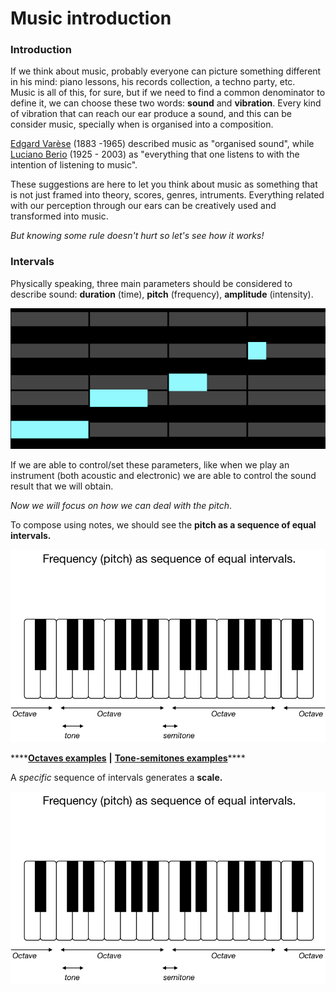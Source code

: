 # Music introduction

### Introduction

If we think about music, probably everyone can picture something different in his mind: piano lessons, his records collection, a techno party, etc.   
Music is all of this, for sure, but if we need to find a common denominator to define it, we can choose these two words: **sound** and **vibration**. Every kind of vibration that can reach our ear produce a sound, and this can be consider music, specially when is organised into a composition.  
  
[Edgard Varèse](https://en.wikipedia.org/wiki/Edgard_Var%C3%A8se) \(1883 -1965\) described music as "organised sound", while [Luciano Berio](https://en.wikipedia.org/wiki/Luciano_Berio) \(1925 - 2003\) as "everything that one listens to with the intention of listening to music".

These suggestions are here to let you think about music as something that is not just framed into theory, scores, genres, intruments. Everything related with our perception through our ears can be creatively used and transformed into music.

_But knowing some rule doesn't hurt so let's see how it works!_

### Intervals

Physically speaking, three main parameters should be considered to describe sound: **duration** \(time\), **pitch** \(frequency\), **amplitude** \(intensity\).   


![Spectrogram of a synth note: duration on X axis, pitch on Y axis, amplitude  on a scale from blue to orange.](../../../.gitbook/assets/immagine%20%287%29.png)

If we are able to control/set these parameters, like when we play an instrument \(both acoustic and electronic\) we are able to control the sound result that we will obtain. 

_Now we will focus on how we can deal with the pitch_.

To compose using notes, we should see the **pitch as a sequence of equal intervals.**

![](../../../.gitbook/assets/immagine%20%286%29.png)

\*\*\*\*[**Octaves examples**](https://beepbox.co/#8n31s0k0l00e01t2mm0a7g01j07i0r1o3210T5v1L4u23q1d5f9y2z7C0c0h3H_RRtrAyzrrjriiT5v1L4u23q1d5f9y2z7C0c0h3H_RRtrAyzrrjriiT1v1L4ua8q3d4f7y1z1C0c1AbFhB2V2Q2ae1Pa514E0001T4v1L4uf0q1z6666ji8k8k3jSBKSJJAArriiiiii07JCABrzrrrrrrr00YrkqHrsrrrrjr005zrAqzrjzrrqr1jRjrqGGrrzsrsA099ijrABJJJIAzrrtirqrqjqixzsrAjrqjiqaqqysttAJqjikikrizrHtBJJAzArzrIsRCITKSS099ijrAJS____Qg99habbCAYrDzh00b0h0h4gp1fFKDWI0kTjYl0000) **\|** [**Tone-semitones examples**](https://beepbox.co/#8n31sbk0l00e01t2mm0a7g01j07i0r1o3210T5v1L4u23q1d5f9y2z7C0c0h3H_RRtrAyzrrjriiT5v1L4u23q1d5f9y2z7C0c0h3H_RRtrAyzrrjriiT1v1L4ua8q3d4f7y1z1C0c1AbFhB2V2Q2ae1Pa514E0001T4v1L4uf0q1z6666ji8k8k3jSBKSJJAArriiiiii07JCABrzrrrrrrr00YrkqHrsrrrrjr005zrAqzrjzrrqr1jRjrqGGrrzsrsA099ijrABJJJIAzrrtirqrqjqixzsrAjrqjiqaqqysttAJqjikikrizrHtBJJAzArzrIsRCITKSS099ijrAJS____Qg99habbCAYrDzh00b018h4gp1r0aq_wLwi-ALFbZ9v05Z9vinw000)\*\*\*\*

A _specific_ sequence of intervals generates a **scale.**

![](../../../.gitbook/assets/immagine%20%2810%29.png)



















